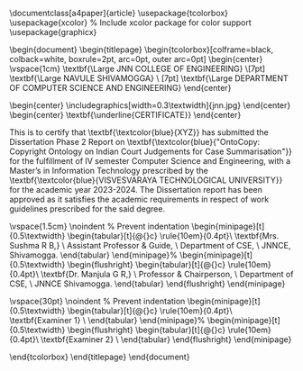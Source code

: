 \documentclass[a4paper]{article}
\usepackage{tcolorbox}
\usepackage{xcolor} % Include xcolor package for color support
\usepackage{graphicx}
 
 
\begin{document}
\begin{titlepage}
\begin{tcolorbox}[colframe=black, colback=white, boxrule=2pt, arc=0pt, outer arc=0pt]
\begin{center}
\vspace{1cm}
\textbf{\Large JNN COLLEGE OF ENGINEERING} \\[7pt]
\textbf{\Large NAVULE SHIVAMOGGA} \\ [7pt]
\textbf{\Large DEPARTMENT OF COMPUTER SCIENCE AND ENGINEERING}
\end{center}
 
\begin{center}
\includegraphics[width=0.3\textwidth]{jnn.jpg}
\end{center}
\begin{center}
\textbf{\underline{CERTIFICATE}}
\end{center}
 
This is to certify that \textbf{\textcolor{blue}{XYZ}} has submitted the Dissertation Phase 2 Report on \textbf{\textcolor{blue}{"OntoCopy: Copyright Ontology on Indian Court Judgements for Case Summarisation"}} for the fulfillment of IV semester Computer Science and Engineering, with a Master’s in Information Technology prescribed by the \textbf{\textcolor{blue}{VISVESVARAYA TECHNOLOGICAL UNIVERSITY}} for the academic year 2023-2024. The Dissertation report has been approved as it satisfies the academic requirements in respect of work guidelines prescribed for the said degree.
 
\vspace{1.5cm}
\noindent % Prevent indentation
\begin{minipage}[t]{0.5\textwidth}
\begin{tabular}[t]{@{}c}
\rule{10em}{0.4pt}\\
\textbf{Mrs. Sushma R B,} \\
Assistant Professor \& Guide, \\
Department of CSE, \\
JNNCE, Shivamogga.
\end{tabular}
\end{minipage}%
\begin{minipage}[t]{0.5\textwidth}
\begin{flushright}
\begin{tabular}[t]{@{}c}
\rule{10em}{0.4pt}\\
\textbf{Dr. Manjula G R,} \\
Professor \& Chairperson, \\
Department of CSE, \\
JNNCE Shivamogga.
\end{tabular}
\end{flushright}
\end{minipage}
 
\vspace{30pt}
\noindent % Prevent indentation
\begin{minipage}[t]{0.5\textwidth}
\begin{tabular}[t]{@{}c}
\rule{10em}{0.4pt}\\
\textbf{Examiner 1} \\
\end{tabular}
\end{minipage}%
\begin{minipage}[t]{0.5\textwidth}
\begin{flushright}
\begin{tabular}[t]{@{}c}
\rule{10em}{0.4pt}\\
\textbf{Examiner 2} \\
\end{tabular}
\end{flushright}
\end{minipage}
 
\end{tcolorbox}
\end{titlepage}
\end{document}
